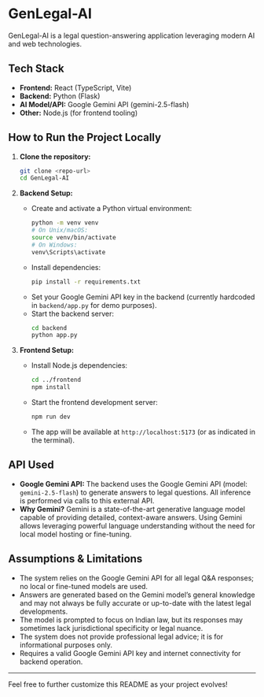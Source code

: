 # GenLegal-AI

GenLegal-AI is a legal question-answering application leveraging modern AI and web technologies.

## Tech Stack

- **Frontend:** React (TypeScript, Vite)
- **Backend:** Python (Flask)
- **AI Model/API:** Google Gemini API (gemini-2.5-flash)
- **Other:** Node.js (for frontend tooling)

## How to Run the Project Locally

1. **Clone the repository:**
   ```bash
   git clone <repo-url>
   cd GenLegal-AI
   ```

2. **Backend Setup:**
   - Create and activate a Python virtual environment:
     ```bash
     python -m venv venv
     # On Unix/macOS:
     source venv/bin/activate
     # On Windows:
     venv\Scripts\activate
     ```
   - Install dependencies:
     ```bash
     pip install -r requirements.txt
     ```
   - Set your Google Gemini API key in the backend (currently hardcoded in `backend/app.py` for demo purposes).
   - Start the backend server:
     ```bash
     cd backend
     python app.py
     ```

3. **Frontend Setup:**
   - Install Node.js dependencies:
     ```bash
     cd ../frontend
     npm install
     ```
   - Start the frontend development server:
     ```bash
     npm run dev
     ```
   - The app will be available at `http://localhost:5173` (or as indicated in the terminal).

## API Used

- **Google Gemini API:** The backend uses the Google Gemini API (model: `gemini-2.5-flash`) to generate answers to legal questions. All inference is performed via calls to this external API.
- **Why Gemini?** Gemini is a state-of-the-art generative language model capable of providing detailed, context-aware answers. Using Gemini allows leveraging powerful language understanding without the need for local model hosting or fine-tuning.

## Assumptions & Limitations

- The system relies on the Google Gemini API for all legal Q&A responses; no local or fine-tuned models are used.
- Answers are generated based on the Gemini model’s general knowledge and may not always be fully accurate or up-to-date with the latest legal developments.
- The model is prompted to focus on Indian law, but its responses may sometimes lack jurisdictional specificity or legal nuance.
- The system does not provide professional legal advice; it is for informational purposes only.
- Requires a valid Google Gemini API key and internet connectivity for backend operation.

---

Feel free to further customize this README as your project evolves!
